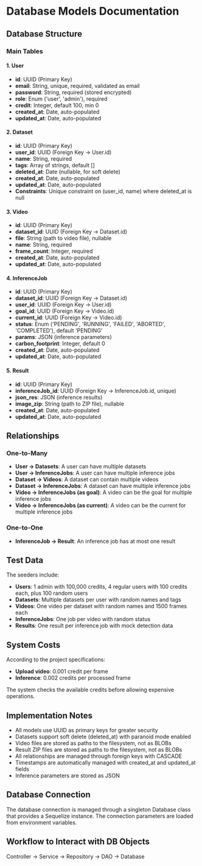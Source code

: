 # Database Models Documentation

## Database Structure

### Main Tables

#### 1. User

- **id**: UUID (Primary Key)
- **email**: String, unique, required, validated as email
- **password**: String, required (stored encrypted)
- **role**: Enum ('user', 'admin'), required
- **credit**: Integer, default 100, min 0
- **created_at**: Date, auto-populated
- **updated_at**: Date, auto-populated

#### 2. Dataset

- **id**: UUID (Primary Key)
- **user_id**: UUID (Foreign Key → User.id)
- **name**: String, required
- **tags**: Array of strings, default []
- **deleted_at**: Date (nullable, for soft delete)
- **created_at**: Date, auto-populated
- **updated_at**: Date, auto-populated
- **Constraints**: Unique constraint on (user_id, name) where deleted_at is null

#### 3. Video

- **id**: UUID (Primary Key)
- **dataset_id**: UUID (Foreign Key → Dataset.id)
- **file**: String (path to video file), nullable
- **name**: String, required
- **frame_count**: Integer, required
- **created_at**: Date, auto-populated
- **updated_at**: Date, auto-populated

#### 4. InferenceJob

- **id**: UUID (Primary Key)
- **dataset_id**: UUID (Foreign Key → Dataset.id)
- **user_id**: UUID (Foreign Key → User.id)
- **goal_id**: UUID (Foreign Key → Video.id)
- **current_id**: UUID (Foreign Key → Video.id)
- **status**: Enum ('PENDING', 'RUNNING', 'FAILED', 'ABORTED', 'COMPLETED'), default 'PENDING'
- **params**: JSON (inference parameters)
- **carbon_footprint**: Integer, default 0
- **created_at**: Date, auto-populated
- **updated_at**: Date, auto-populated

#### 5. Result

- **id**: UUID (Primary Key)
- **inferenceJob_id**: UUID (Foreign Key → InferenceJob.id, unique)
- **json_res**: JSON (inference results)
- **image_zip**: String (path to ZIP file), nullable
- **created_at**: Date, auto-populated
- **updated_at**: Date, auto-populated

## Relationships

### One-to-Many

- **User → Datasets**: A user can have multiple datasets
- **User → InferenceJobs**: A user can have multiple inference jobs
- **Dataset → Videos**: A dataset can contain multiple videos
- **Dataset → InferenceJobs**: A dataset can have multiple inference jobs
- **Video → InferenceJobs (as goal)**: A video can be the goal for multiple inference jobs
- **Video → InferenceJobs (as current)**: A video can be the current for multiple inference jobs

### One-to-One

- **InferenceJob → Result**: An inference job has at most one result

## Test Data

The seeders include:

- **Users**: 1 admin with 100,000 credits, 4 regular users with 100 credits each, plus 100 random users
- **Datasets**: Multiple datasets per user with random names and tags
- **Videos**: One video per dataset with random names and 1500 frames each
- **InferenceJobs**: One job per video with random status
- **Results**: One result per inference job with mock detection data

## System Costs

According to the project specifications:

- **Upload video**: 0.001 credit per frame
- **Inference**: 0.002 credits per processed frame

The system checks the available credits before allowing expensive operations.

## Implementation Notes

- All models use UUID as primary keys for greater security
- Datasets support soft delete (deleted_at) with paranoid mode enabled
- Video files are stored as paths to the filesystem, not as BLOBs
- Result ZIP files are stored as paths to the filesystem, not as BLOBs
- All relationships are managed through foreign keys with CASCADE
- Timestamps are automatically managed with created_at and updated_at fields
- Inference parameters are stored as JSON

## Database Connection

The database connection is managed through a singleton Database class that provides a Sequelize instance. The connection parameters are loaded from environment variables.

## Workflow to Interact with DB Objects

Controller → Service → Repository → DAO → Database
